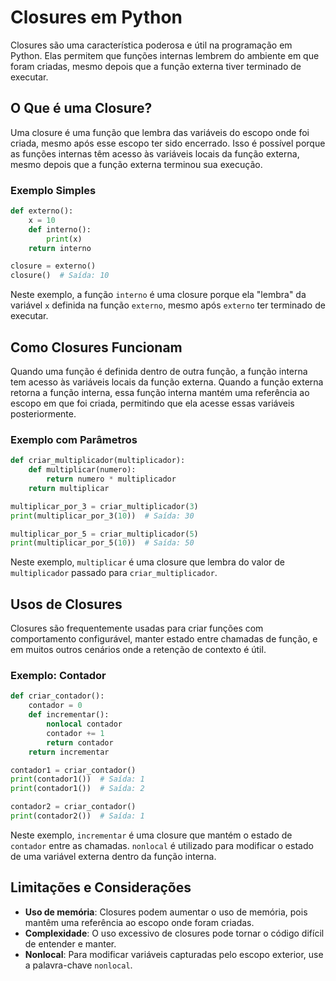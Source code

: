 # Closures em Python

Closures são uma característica poderosa e útil na programação em Python. Elas permitem que funções internas lembrem do ambiente em que foram criadas, mesmo depois que a função externa tiver terminado de executar.

## O Que é uma Closure?

Uma closure é uma função que lembra das variáveis do escopo onde foi criada, mesmo após esse escopo ter sido encerrado. Isso é possível porque as funções internas têm acesso às variáveis locais da função externa, mesmo depois que a função externa terminou sua execução.

### Exemplo Simples

```python
def externo():
    x = 10
    def interno():
        print(x)
    return interno

closure = externo()
closure()  # Saída: 10
```

Neste exemplo, a função `interno` é uma closure porque ela "lembra" da variável `x` definida na função `externo`, mesmo após `externo` ter terminado de executar.

## Como Closures Funcionam

Quando uma função é definida dentro de outra função, a função interna tem acesso às variáveis locais da função externa. Quando a função externa retorna a função interna, essa função interna mantém uma referência ao escopo em que foi criada, permitindo que ela acesse essas variáveis posteriormente.

### Exemplo com Parâmetros

```python
def criar_multiplicador(multiplicador):
    def multiplicar(numero):
        return numero * multiplicador
    return multiplicar

multiplicar_por_3 = criar_multiplicador(3)
print(multiplicar_por_3(10))  # Saída: 30

multiplicar_por_5 = criar_multiplicador(5)
print(multiplicar_por_5(10))  # Saída: 50
```

Neste exemplo, `multiplicar` é uma closure que lembra do valor de `multiplicador` passado para `criar_multiplicador`.

## Usos de Closures

Closures são frequentemente usadas para criar funções com comportamento configurável, manter estado entre chamadas de função, e em muitos outros cenários onde a retenção de contexto é útil.

### Exemplo: Contador

```python
def criar_contador():
    contador = 0
    def incrementar():
        nonlocal contador
        contador += 1
        return contador
    return incrementar

contador1 = criar_contador()
print(contador1())  # Saída: 1
print(contador1())  # Saída: 2

contador2 = criar_contador()
print(contador2())  # Saída: 1
```

Neste exemplo, `incrementar` é uma closure que mantém o estado de `contador` entre as chamadas. `nonlocal` é utilizado para modificar o estado de uma variável externa dentro da função interna.

## Limitações e Considerações

- **Uso de memória**: Closures podem aumentar o uso de memória, pois mantêm uma referência ao escopo onde foram criadas.
- **Complexidade**: O uso excessivo de closures pode tornar o código difícil de entender e manter.
- **Nonlocal**: Para modificar variáveis capturadas pelo escopo exterior, use a palavra-chave `nonlocal`.
